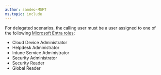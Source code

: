 ```yaml
---
author: sandeo-MSFT
ms.topic: include
---
```


For delegated scenarios, the calling user must be a user assigned to one of the following [Microsoft Entra roles](/entra/identity/role-based-access-control/permissions-reference?toc=%2Fgraph%2Ftoc.json):

- Cloud Device Administrator
- Helpdesk Administrator
- Intune Service Administrator
- Security Administrator
- Security Reader
- Global Reader
